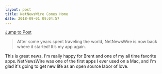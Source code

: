 ```yaml
---
layout: post
title: NetNewsWire Comes Home
date: 2018-09-01 09:04:57
---
```

[Jump to Post](http://inessential.com/2018/08/31/netnewswire_comes_home)

> After some years spent traveling the world, NetNewsWire is now back where it started! It’s my app again.

This is great news, I'm really happy for Brent and one of my all time favorite apps. NetNewsWire was one of the first apps I ever used on a Mac, and I'm glad it's going to get new life as an open source labor of love. 

